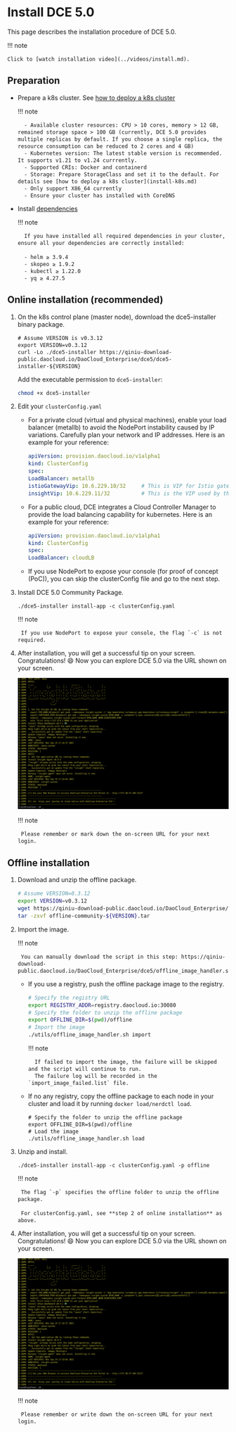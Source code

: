 # Install DCE 5.0

This page describes the installation procedure of DCE 5.0.

!!! note

    Click to [watch installation video](../videos/install.md).

## Preparation

- Prepare a k8s cluster. See [how to deploy a k8s cluster](install-k8s.md)

    !!! note

        - Available cluster resources: CPU > 10 cores, memory > 12 GB, remained storage space > 100 GB (currently, DCE 5.0 provides multiple replicas by default. If you choose a single replica, the resource consumption can be reduced to 2 cores and 4 GB)
        - Kubernetes version: The latest stable version is recommended. It supports v1.21 to v1.24 currrently.
        - Supported CRIs: Docker and containerd
        - Storage: Prepare StorageClass and set it to the default. For details see [how to deploy a k8s cluster](install-k8s.md)
        - Only support X86_64 currently
        - Ensure your cluster has installed with CoreDNS
    
- Install [dependencies](install-tools.md)

    !!! note

        If you have installed all required dependencies in your cluster, ensure all your dependencies are correctly installed:

        - helm ≥ 3.9.4
        - skopeo ≥ 1.9.2
        - kubectl ≥ 1.22.0
        - yq ≥ 4.27.5

## Online installation (recommended)

1. On the k8s control plane (master node), download the dce5-installer binary package.

    ```shell
    # Assume VERSION is v0.3.12
    export VERSION=v0.3.12
    curl -Lo ./dce5-installer https://qiniu-download-public.daocloud.io/DaoCloud_Enterprise/dce5/dce5-installer-${VERSION}
    ```

    Add the executable permission to `dce5-installer`:

    ```bash
    chmod +x dce5-installer
    ```

2. Edit your `clusterConfig.yaml`

    - For a private cloud (virtual and physical machines), enable your load balancer (metallb) to avoid the NodePort instability caused by IP variations. Carefully plan your network and IP addresses. Here is an example for your reference:

        ```yaml
        apiVersion: provision.daocloud.io/v1alpha1
        kind: ClusterConfig
        spec:
        LoadBalancer: metallb
        istioGatewayVip: 10.6.229.10/32     # This is VIP for Istio gateway and is also the URL via which you can use DCE 5.0 on your web browser.
        insightVip: 10.6.229.11/32          # This is the VIP used by the Insight-Server of the Global cluster to collect logs, metrics, and traces of all sub-clusters.
        ```

    - For a public cloud, DCE integrates a Cloud Controller Manager to provide the load balancing capability for kubernetes. Here is an example for your reference:

        ``` yaml
        apiVersion: provision.daocloud.io/v1alpha1
        kind: ClusterConfig
        spec:
        LoadBalancer: cloudLB
        ```

    - If you use NodePort to expose your console (for proof of concept (PoC)), you can skip the clusterConfig file and go to the next step.

3. Install DCE 5.0 Community Package.

    ```shell
    ./dce5-installer install-app -c clusterConfig.yaml
    ```
    
    !!! note

        If you use NodePort to expose your console, the flag `-c` is not required.

4. After installation, you will get a successful tip on your screen. Congratulations! :smile: Now you can explore DCE 5.0 via the URL shown on your screen.

    ![success](images/success.png)

    !!! note

        Please remember or mark down the on-screen URL for your next login.

## Offline installation

1. Download and unzip the offline package.

    ``` bash
    # Assume VERSION=0.3.12
    export VERSION=v0.3.12
    wget https://qiniu-download-public.daocloud.io/DaoCloud_Enterprise/dce5/offline-community-${VERSION}.tar
    tar -zxvf offline-community-${VERSION}.tar
    ```

2. Import the image.

    !!! note
        
        You can manually download the script in this step: https://qiniu-download-public.daocloud.io/DaoCloud_Enterprise/dce5/offline_image_handler.sh

    - If you use a registry, push the offline package image to the registry.

        ```bash
        # Specify the registry URL
        export REGISTRY_ADDR=registry.daocloud.io:30080
        # Specify the folder to unzip the offline package
        export OFFLINE_DIR=$(pwd)/offline
        # Import the image
        ./utils/offline_image_handler.sh import
        ```

        !!! note

            If failed to import the image, the failure will be skipped and the script will continue to run.
            The failure log will be recorded in the `import_image_failed.list` file.

    - If no any registry, copy the offline package to each node in your cluster and load it by running `docker load/nerdctl load`.

        ```shell
        # Specify the folder to unzip the offline package
        export OFFLINE_DIR=$(pwd)/offline
        # Load the image
        ./utils/offline_image_handler.sh load
        ```

3. Unzip and install.

    ``` shell
    ./dce5-installer install-app -c clusterConfig.yaml -p offline
    ```
    
    !!! note

        The flag `-p` specifies the offline folder to unzip the offline package.

        For clusterConfig.yaml, see **step 2 of online installation** as above.

4. After installation, you will get a successful tip on your screen. Congratulations! :smile: Now you can explore DCE 5.0 via the URL shown on your screen.

    ![success](images/success.png)

    !!! note

        Please remember or write down the on-screen URL for your next login.

